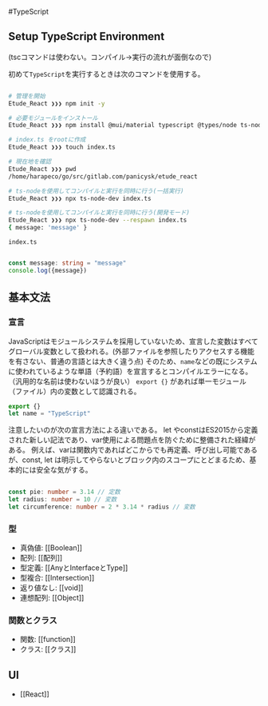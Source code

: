#TypeScript 

## Setup TypeScript Environment

(tscコマンドは使わない。コンパイル→実行の流れが面倒なので)

初めて`TypeScript`を実行するときは次のコマンドを使用する。

```bash

# 管理を開始
Etude_React ❯❯❯ npm init -y

# 必要モジュールをインストール
Etude_React ❯❯❯ npm install @mui/material typescript @types/node ts-node ts-node-dev axios

# index.ts をrootに作成
Etude_React ❯❯❯ touch index.ts

# 現在地を確認
Etude_React ❯❯❯ pwd
/home/harapeco/go/src/gitlab.com/panicysk/etude_react

# ts-nodeを使用してコンパイルと実行を同時に行う(一括実行)
Etude_React ❯❯❯ npx ts-node-dev index.ts

# ts-nodeを使用してコンパイルと実行を同時に行う(開発モード)
Etude_React ❯❯❯ npx ts-node-dev --respawn index.ts
{ message: 'message' }

```

`index.ts`
```ts

const message: string = "message"  
console.log({message})

```
## 基本文法

### 宣言

JavaScriptはモジュールシステムを採用していないため、宣言した変数はすべてグローバル変数として扱われる。(外部ファイルを参照したりアクセスする機能を有さない、普通の言語とは大きく違う点)
そのため、`name`などの既にシステムに使われているような単語（予約語）を宣言するとコンパイルエラーになる。（汎用的な名前は使わないほうが良い）
`export {}` があれば単一モジュール（ファイル）内の変数として認識される。

```typescript
export {}
let name = "TypeScript"
```


注意したいのが次の宣言方法による違いである。
let やconstはES2015から定義された新しい記法であり、var使用による問題点を防ぐために整備された経緯がある。
例えば、varは関数内であればどこからでも再定義、呼び出し可能であるが、const, let は明示してやらないとブロック内のスコープにとどまるため、基本的には安全な気がする。


```typescript

const pie: number = 3.14 // 定数
let radius: number = 10 // 変数
let circumference: number = 2 * 3.14 * radius // 変数


```


### 型

- 真偽値: [[Boolean]]
- 配列: [[配列]]
- 型定義: [[AnyとInterfaceとType]]
- 型複合: [[Intersection]]
- 返り値なし: [[void]]
- 連想配列: [[Object]]

### 関数とクラス

- 関数: [[function]]
- クラス: [[クラス]]

## UI

- [[React]]